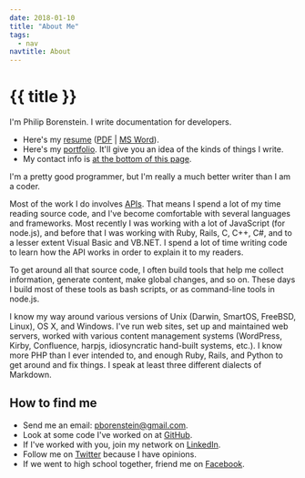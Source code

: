```yaml
---
date: 2018-01-10
title: "About Me"
tags:
  - nav
navtitle: About
---
```



# {{ title }}

I'm Philip Borenstein. I write documentation for developers.

-   Here's my [resume](/resume/pbresume.html) ([PDF](/resume/pbresume.pdf) | [MS
    Word](/resume/pbresume.docx)).
-   Here's my [portfolio](/portfolio). It'll give you an idea of
    the kinds of things I write.
-   My contact info is [at the bottom of this page](#contact).

<!-- I'm available for work, both for short-term contracts, and for
full-time work. I like working with people who are doing interesting
things. -->

I'm a pretty good programmer, but I'm really a much better writer than
I am a coder.

Most of the work I do involves
[APIs](https://en.wikipedia.org/wiki/API "application programming interfaces").
That means I spend a lot of my time reading source code, and I've
become comfortable with several languages and frameworks. Most recently
I was working with a lot of JavaScript (for node.js), and before that I
was working with Ruby, Rails, C, C++, C#, and to a lesser extent Visual
Basic and VB.NET. I spend a lot of time writing code to learn how the
API works in order to explain it to my readers.

To get around all that source code, I often build tools that help me
collect information, generate content, make global changes, and so on.
These days I build most of these tools as bash scripts, or as
command-line tools in node.js.

I know my way around various versions of Unix (Darwin, SmartOS, FreeBSD,
Linux), OS X, and Windows. I've run web sites, set up and maintained
web servers, worked with various content management systems (WordPress,
Kirby, Confluence, harpjs, idiosyncratic hand-built systems, etc.). I
know more PHP than I ever intended to, and enough Ruby, Rails, and
Python to get around and fix things. I speak at least three different
dialects of Markdown.

How to find me
--------------
<a id="contact"/>

-   Send me an email: <pborenstein@gmail.com>.
-   Look at some code I've worked on at
    [GitHub](https://github.com/pborenstein).
-   If I've worked with you, join my network on
    [LinkedIn](https://www.linkedin.com/in/pborenstein).
-   Follow me on [Twitter](https://twitter.com/pborenstein) because I
    have opinions.
-   If we went to high school together, friend me on
    [Facebook](https://www.facebook.com/pborenstein).
